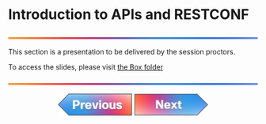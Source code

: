# Introduction to APIs and RESTCONF

![line](../../images/banner.png)

This section is a presentation to be delivered by the session proctors.

To access the slides, please visit [the Box folder](https://cisco.app.box.com/folder/340062289300?s=hmrhjoshhzez3vlzdisvk0s9frn0lh5c)

![line](../../images/banner.png)
<p align="center">
<a href="../01-why-automation/1.md"><img src="../../images/previous.png" width="150px"></a>
<a href="../03-hands-on-bruno-restconf/1.md"><img src="../../images/next.png" width="150px"></a>
</p>
